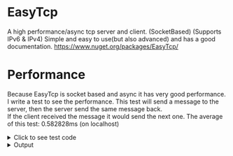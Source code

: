 # EasyTcp
A high performance/async tcp server and client. (SocketBased) (Supports IPv6 & IPv4) Simple and easy to use(but also advanced) and has a good documentation. https://www.nuget.org/packages/EasyTcp/

# Performance
Because EasyTcp is socket based and async it has very good performance.
I write a test to see the performance.
This test will send a message to the server, then the server send the same message back.  
If the client received the message it would send the next one.
The average of this test: 0.582828ms (on localhost)
<details>
  <summary>Click to see test code</summary>
  
  Client:
```cs
const int PORT = 1000;
const int MESSAGES_COUNT = 1000000;
const string MESSAGE = "Message";

void SpeedTest()
{
    EasyTcpClient Client = new EasyTcpClient();

    if (Client.Connect(IPAddress.Loopback, PORT, TimeSpan.FromSeconds(1))) Console.WriteLine("Client connected");
    else { Console.WriteLine("Could not connect"); Console.ReadKey(); return; }

    byte[] Message = Encoding.UTF8.GetBytes(MESSAGE);
    Stopwatch sw = new Stopwatch();
    sw.Start();

    for (int x = 0; x < MESSAGES_COUNT; x++) { Client.SendAndGetReply(Message, TimeSpan.FromSeconds(1)); }

    sw.Stop();
    Console.WriteLine($"ElapsedMilliseconds SpeedTest: {sw.ElapsedMilliseconds}");
    Console.WriteLine($"Average SpeedTest: {sw.ElapsedMilliseconds / MESSAGES_COUNT}");
}
```
Server:
```cs
const int PORT = 1000;

static void Main(string[] args)
{
    EasyTcpServer Server = new EasyTcpServer();
    Server.DataReceived += (object sender, Message e) => e.Reply(e.Data);
    Server.Start(IPAddress.Any, PORT, 1000);

    Task.Delay(-1).Wait();
}
```
</details>

<details>
  <summary>Output</summary>
  Test1 = 56923ms
  
  56923ms / 1.000.000 messages = 0.56923ms
  
  Test2 = 58287ms  
  58287 / 1.000.000 messages = 0.58287ms
  
  Test3 = 58577ms  
  58577ms / 1.000.000 messages = 0.58577ms
  
  Test4 = 58708ms  
  58708ms / 1.000.000 messages = 0.58708ms
  
  Test 5 = 59209ms  
  58708ms / 1.000.000 messages = 0.59209ms
 
  0.56923 + 0.58287 + 0.58577 + 0.58708 + 0.59209 = 2.91414ms  
  Average = 2.91414 / 5 = 0.582828ms
</details>
